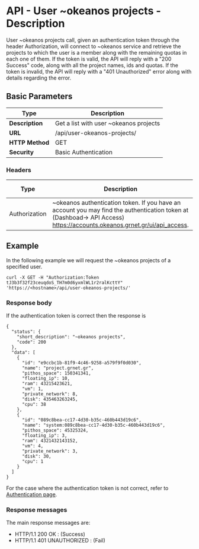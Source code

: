 
# API - User ~okeanos projects - Description
User ~okeanos projects call, given an authentication token through the header Authorization,
will connect to ~okeanos service and retrieve the projects to which the user is a member along
with the remaining quotas in each one of them.
If the token is valid, the API will reply with a "200 Success" code, along with all the
project names, ids and quotas. If the token is invalid, the API will reply with a "401 Unauthorized"
error along with details regarding the error.


## Basic Parameters
|Type             | Description
|-----------------|--------------------------
| **Description** | Get a list with user ~okeanos projects
| **URL**         | /api/user-okeanos-projects/
| **HTTP Method** | GET
| **Security**    | Basic Authentication

### Headers

Type          | Description          | Required | Default value | Example value
------------- | -------------------- | -------- | ------------- | ----------------------------
Authorization | ~okeanos authentication token. If you have an account you may find the authentication token at (Dashboad-> API Access) https://accounts.okeanos.grnet.gr/ui/api_access. | `Yes`    | None          | Token tJ3b3f32f23ceuqdoS_..

## Example
In the following example we will request the ~okeanos projects of a specified user.

```
curl -X GET -H "Authorization:Token tJ3b3f32f23ceuqdoS_TH7m0d6yxmlWL1r2ralKcttY" 'https://<hostname>/api/user-okeanos-projects/'
```

### Response body
If the authentication token is correct then the response is

```
{
  "status": {
    "short_description": "~okeanos projects",
    "code": 200
  },
  "data": [
    {
      "id": "e9ccbc1b-81f9-4c46-9258-a579f9f0d030",
      "name": "project.grnet.gr",
      "pithos_space": 150341341,
      "floating_ip": 10,
      "ram": 43215423621,
      "vm": 1,
      "private_network": 8,
      "disk": 435463263245,
      "cpu": 38
    },
    {
      "id": "089c8bea-cc17-4d30-b35c-460b443d19c6",
      "name": "system:089c8bea-cc17-4d30-b35c-460b443d19c6",
      "pithos_space": 45325324,
      "floating_ip": 3,
      "ram": 4321432143152,
      "vm": 4,
      "private_network": 3,
      "disk": 30,
      "cpu": 1
    }
  ]
}
```

For the case where the authentication token is not correct, refer to [Authentication page](Authentication.md).

### Response messages
The main response messages are:

 - HTTP/1.1 200 OK : (Success)
 - HTTP/1.1 401 UNAUTHORIZED : (Fail)
